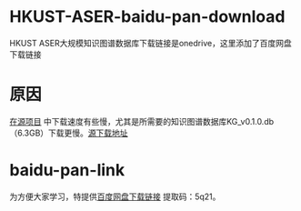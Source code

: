 # HKUST-ASER-baidu-pan-download
HKUST ASER大规模知识图谱数据库下载链接是onedrive，这里添加了百度网盘下载链接

# 原因
[在源项目](https://github.com/HKUST-KnowComp/ASER) 中下载速度有些慢，尤其是所需要的知识图谱数据库KG_v0.1.0.db（6.3GB）下载更慢。[源下载地址](https://hkustconnect-my.sharepoint.com/personal/xliucr_connect_ust_hk/_layouts/15/onedrive.aspx?id=%2Fpersonal%2Fxliucr%5Fconnect%5Fust%5Fhk%2FDocuments%2FDocuments%2FHKUST%2FResearch%2FASER&originalPath=aHR0cHM6Ly9oa3VzdGNvbm5lY3QtbXkuc2hhcmVwb2ludC5jb20vOmY6L2cvcGVyc29uYWwveGxpdWNyX2Nvbm5lY3RfdXN0X2hrL0VnMmtjZkt4bG14RnZtODFKWEpTQzFVQkMyZFgweG55TGpCSjNtTUdrQXJmQlE_cnRpbWU9Q181aHFPdnAxMGc)

# baidu-pan-link
为方便大家学习，特提供[百度网盘下载链接](https://pan.baidu.com/s/1I8_21JhhHvztyuMlYF08_A) 提取码：5q21。
